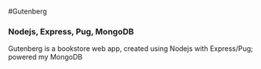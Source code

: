 #Gutenberg

### Nodejs, Express, Pug, MongoDB

Gutenberg is a bookstore web app, created using Nodejs with Express/Pug; powered my MongoDB 
